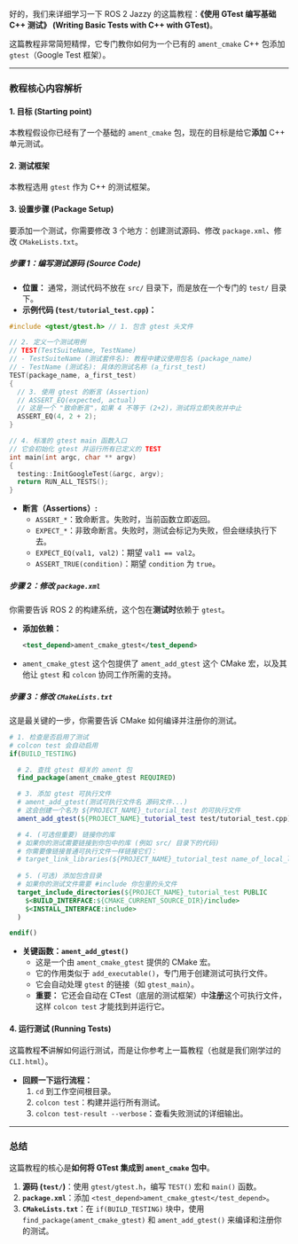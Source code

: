 好的，我们来详细学习一下 ROS 2 Jazzy 的这篇教程：**《使用 GTest 编写基础 C++ 测试》 (Writing Basic Tests with C++ with GTest)**。

这篇教程非常简短精悍，它专门教你如何为一个已有的 `ament_cmake` C++ 包添加 `gtest`（Google Test 框架）。

-----

### 教程核心内容解析

#### 1\. 目标 (Starting point)

本教程假设你已经有了一个基础的 `ament_cmake` 包，现在的目标是给它**添加** C++ 单元测试。

#### 2\. 测试框架

本教程选用 `gtest` 作为 C++ 的测试框架。

#### 3\. 设置步骤 (Package Setup)

要添加一个测试，你需要修改 3 个地方：创建测试源码、修改 `package.xml`、修改 `CMakeLists.txt`。

##### 步骤 1：编写测试源码 (Source Code)

  * **位置：** 通常，测试代码不放在 `src/` 目录下，而是放在一个专门的 `test/` 目录下。
  * **示例代码 (`test/tutorial_test.cpp`)：**

<!-- end list -->

```cpp
#include <gtest/gtest.h> // 1. 包含 gtest 头文件

// 2. 定义一个测试用例
// TEST(TestSuiteName, TestName)
// - TestSuiteName (测试套件名): 教程中建议使用包名 (package_name)
// - TestName (测试名): 具体的测试名称 (a_first_test)
TEST(package_name, a_first_test)
{
  // 3. 使用 gtest 的断言 (Assertion)
  // ASSERT_EQ(expected, actual) 
  // 这是一个 "致命断言"，如果 4 不等于 (2+2)，测试将立即失败并中止
  ASSERT_EQ(4, 2 + 2);
}

// 4. 标准的 gtest main 函数入口
// 它会初始化 gtest 并运行所有已定义的 TEST
int main(int argc, char ** argv)
{
  testing::InitGoogleTest(&argc, argv);
  return RUN_ALL_TESTS();
}
```

  * **断言（Assertions）:**
      * `ASSERT_*`：致命断言。失败时，当前函数立即返回。
      * `EXPECT_*`：非致命断言。失败时，测试会标记为失败，但会继续执行下去。
      * `EXPECT_EQ(val1, val2)`：期望 `val1 == val2`。
      * `ASSERT_TRUE(condition)`：期望 `condition` 为 `true`。

##### 步骤 2：修改 `package.xml`

你需要告诉 ROS 2 的构建系统，这个包在**测试时**依赖于 `gtest`。

  * **添加依赖：**
    ```xml
    <test_depend>ament_cmake_gtest</test_depend>
    ```
  * `ament_cmake_gtest` 这个包提供了 `ament_add_gtest` 这个 CMake 宏，以及其他让 `gtest` 和 `colcon` 协同工作所需的支持。

##### 步骤 3：修改 `CMakeLists.txt`

这是最关键的一步，你需要告诉 CMake 如何编译并注册你的测试。

```cmake
# 1. 检查是否启用了测试
# colcon test 会自动启用
if(BUILD_TESTING)

  # 2. 查找 gtest 相关的 ament 包
  find_package(ament_cmake_gtest REQUIRED)

  # 3. 添加 gtest 可执行文件
  # ament_add_gtest(测试可执行文件名 源码文件...)
  # 这会创建一个名为 ${PROJECT_NAME}_tutorial_test 的可执行文件
  ament_add_gtest(${PROJECT_NAME}_tutorial_test test/tutorial_test.cpp)

  # 4. (可选但重要) 链接你的库
  # 如果你的测试需要链接到你包中的库 (例如 src/ 目录下的代码)
  # 你需要像链接普通可执行文件一样链接它们：
  # target_link_libraries(${PROJECT_NAME}_tutorial_test name_of_local_library)
  
  # 5. (可选) 添加包含目录
  # 如果你的测试文件需要 #include 你包里的头文件
  target_include_directories(${PROJECT_NAME}_tutorial_test PUBLIC
    $<BUILD_INTERFACE:${CMAKE_CURRENT_SOURCE_DIR}/include>
    $<INSTALL_INTERFACE:include>
  )

endif()
```

  * **关键函数：`ament_add_gtest()`**
      * 这是一个由 `ament_cmake_gtest` 提供的 CMake 宏。
      * 它的作用类似于 `add_executable()`，专门用于创建测试可执行文件。
      * 它会自动处理 `gtest` 的链接（如 `gtest_main`）。
      * **重要：** 它还会自动在 CTest（底层的测试框架）中**注册**这个可执行文件，这样 `colcon test` 才能找到并运行它。

#### 4\. 运行测试 (Running Tests)

这篇教程**不**讲解如何运行测试，而是让你参考上一篇教程（也就是我们刚学过的 `CLI.html`）。

  * **回顾一下运行流程：**
    1.  `cd` 到工作空间根目录。
    2.  `colcon test`：构建并运行所有测试。
    3.  `colcon test-result --verbose`：查看失败测试的详细输出。

-----

### 总结

这篇教程的核心是**如何将 GTest 集成到 `ament_cmake` 包中**。

1.  **源码 (`test/`)**：使用 `gtest/gtest.h`，编写 `TEST()` 宏和 `main()` 函数。
2.  **`package.xml`**：添加 `<test_depend>ament_cmake_gtest</test_depend>`。
3.  **`CMakeLists.txt`**：在 `if(BUILD_TESTING)` 块中，使用 `find_package(ament_cmake_gtest)` 和 `ament_add_gtest()` 来编译和注册你的测试。